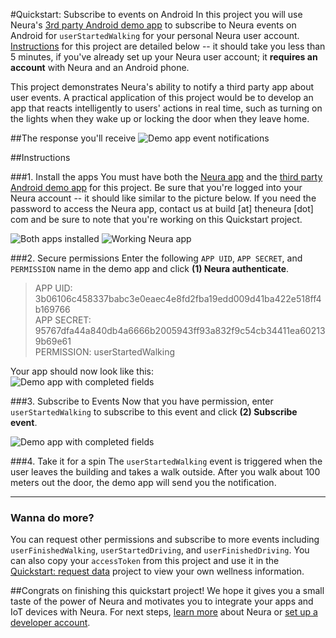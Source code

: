
#Quickstart: Subscribe to events on Android
In this project you will use Neura's [3rd party Android demo app](https://github.com/NeuraLabs/Neura_documentation/blob/master/resources/DemoNeura3rdPartyApp.apk) to subscribe to Neura events on Android for `userStartedWalking` for your personal Neura user account.  [Instructions](https://github.com/NeuraLabs/Neura_documentation/blob/master/text/quickstartPush.md#instructions) for this project are detailed below -- it should take you less than 5 minutes, if you've already set up your Neura user account; it **requires an account** with Neura and an Android phone.  

This project demonstrates Neura's ability to notify a third party app about user events. A practical application of this project would be to develop an app that reacts intelligently to users' actions in real time, such as turning on the lights when they wake up or locking the door when they leave home. 

##The response you'll receive
![Demo app event notifications](https://github.com/NeuraLabs/Neura_documentation/blob/master/resources/demoEventNotification.png)


##Instructions

###1. Install the apps
You must have both the [Neura app](https://theneura.prefinery.com/betas/4624/testers/new?display=inline&version=2) and the [third party Android demo app](https://github.com/NeuraLabs/Neura_documentation/blob/master/resources/DemoNeura3rdPartyApp.apk) for this project.  Be sure that you're logged into your Neura account -- it should like similar to the picture below.  If you need the password to access the Neura app, contact us at build [at] theneura [dot] com and be sure to note that you're working on this Quickstart project. 

![Both apps installed](https://github.com/NeuraLabs/Neura_documentation/blob/master/resources/demoAppsInPhone.png)  ![Working Neura app](https://github.com/NeuraLabs/Neura_documentation/blob/master/resources/demoNeuraApp2.png)

###2. Secure permissions
Enter the following `APP UID`, `APP SECRET`, and `PERMISSION` name in the demo app and click **(1) Neura authenticate**.  

> APP UID: 3b06106c458337babc3e0eaec4e8fd2fba19edd009d41ba422e518ff4b169766  
> APP SECRET: 95767dfa44a840db4a6666b2005943ff93a832f9c54cb34411ea602139b69e61  
> PERMISSION: userStartedWalking  

Your app should now look like this:  
![Demo app with completed fields](https://github.com/NeuraLabs/Neura_documentation/blob/master/resources/demoCompletedPermissions.png)

###3. Subscribe to Events 
Now that you have permission, enter `userStartedWalking` to subscribe to this event and click **(2) Subscribe event**. 

![Demo app with completed fields](https://github.com/NeuraLabs/Neura_documentation/blob/master/resources/demoCompletedEvents.png)


###4. Take it for a spin
The `userStartedWalking` event is triggered when the user leaves the building and takes a walk outside.  After you walk about 100 meters out the door, the demo app will send you the notification.

------

### Wanna do more?
You can request other permissions and subscribe to more events including `userFinishedWalking`, `userStartedDriving`, and `userFinishedDriving`.  You can also copy your `accessToken` from this project and use it in the [Quickstart: request data](https://github.com/NeuraLabs/Neura_documentation/blob/master/text/quickstartPull.md) project to view your own wellness information.


##Congrats on finishing this quickstart project! 
We hope it gives you a small taste of the power of Neura and motivates you to integrate your apps and IoT devices with Neura.  For next steps, [learn more](https://github.com/NeuraLabs/Neura_documentation/blob/master/text/basics.md) about Neura or [set up a developer account](https://github.com/NeuraLabs/Neura_documentation/blob/master/text/account.md).




